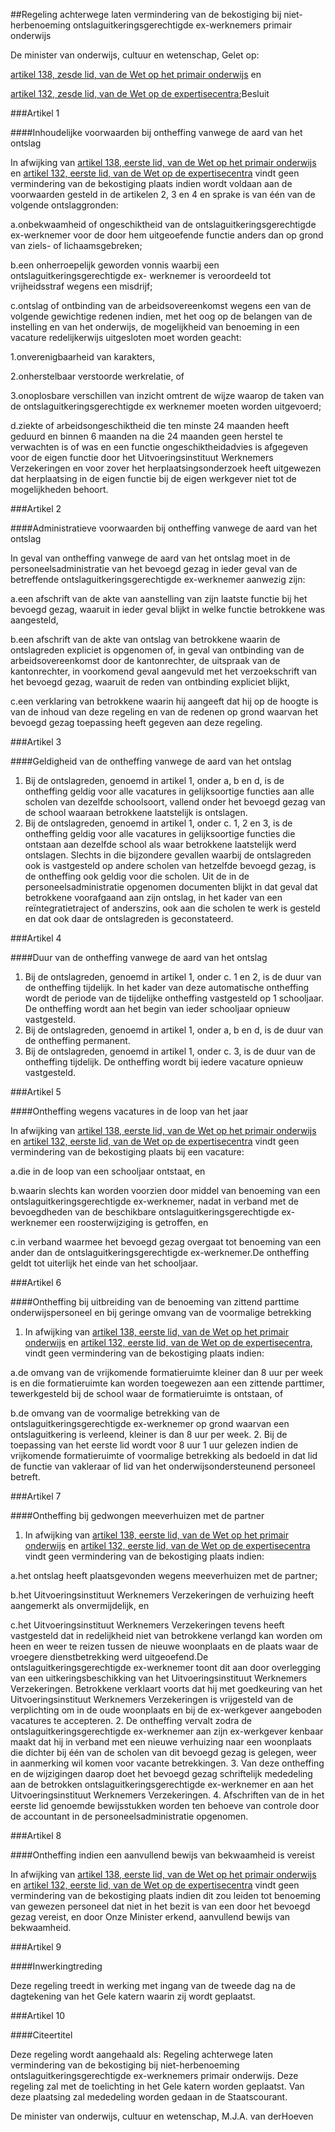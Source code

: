 <meta http-equiv='Content-Type' content='text/html; charset=utf-8' />

##Regeling achterwege laten vermindering van de bekostiging bij niet-herbenoeming ontslaguitkeringsgerechtigde ex-werknemers primair onderwijs

De minister van onderwijs, cultuur en wetenschap,
Gelet op:

[artikel 138, zesde lid, van de Wet op het primair onderwijs](../../../../../../../../../../../wet/wbo/BWBR0003420/README.md) en

[artikel 132, zesde lid, van de Wet op de expertisecentra](../../../../../../../../../../../wet/isovso/BWBR0003549/README.md);Besluit

###Artikel 1 

####Inhoudelijke voorwaarden bij ontheffing vanwege de aard van het ontslag

In afwijking van [artikel 138, eerste lid, van de Wet op het primair onderwijs](../../../../../../../../../../../wet/wbo/BWBR0003420/README.md) en [artikel 132, eerste lid, van de Wet op de expertisecentra](../../../../../../../../../../../wet/isovso/BWBR0003549/README.md) vindt geen vermindering van de bekostiging plaats indien wordt voldaan aan de voorwaarden gesteld in de artikelen 2, 3 en 4 en sprake is van één van de volgende ontslaggronden:

a.onbekwaamheid of ongeschiktheid van de ontslaguitkeringsgerechtigde ex-werknemer voor de door hem uitgeoefende functie anders dan op grond van ziels- of lichaamsgebreken;

b.een onherroepelijk geworden vonnis waarbij een ontslaguitkeringsgerechtigde ex- werknemer is veroordeeld tot vrijheidsstraf wegens een misdrijf;

c.ontslag of ontbinding van de arbeidsovereenkomst wegens een van de volgende gewichtige redenen indien, met het oog op de belangen van de instelling en van het onderwijs, de mogelijkheid van benoeming in een vacature redelijkerwijs uitgesloten moet worden geacht:

1.onverenigbaarheid van karakters,

2.onherstelbaar verstoorde werkrelatie, of

3.onoplosbare verschillen van inzicht omtrent de wijze waarop de taken van de ontslaguitkeringsgerechtigde ex werknemer moeten worden uitgevoerd;

d.ziekte of arbeidsongeschiktheid die ten minste 24 maanden heeft geduurd en binnen 6 maanden na die 24 maanden geen herstel te verwachten is of was en een functie ongeschiktheidadvies is afgegeven voor de eigen functie door het Uitvoeringsinstituut Werknemers Verzekeringen en voor zover het herplaatsingsonderzoek heeft uitgewezen dat herplaatsing in de eigen functie bij de eigen werkgever niet tot de mogelijkheden behoort.

###Artikel 2 

####Administratieve voorwaarden bij ontheffing vanwege de aard van het ontslag

In geval van ontheffing vanwege de aard van het ontslag moet in de personeelsadministratie van het bevoegd gezag in ieder geval van de betreffende ontslaguitkeringsgerechtigde ex-werknemer aanwezig zijn:

a.een afschrift van de akte van aanstelling van zijn laatste functie bij het bevoegd gezag, waaruit in ieder geval blijkt in welke functie betrokkene was aangesteld,

b.een afschrift van de akte van ontslag van betrokkene waarin de ontslagreden expliciet is opgenomen of, in geval van ontbinding van de arbeidsovereenkomst door de kantonrechter, de uitspraak van de kantonrechter, in voorkomend geval aangevuld met het verzoekschrift van het bevoegd gezag, waaruit de reden van ontbinding expliciet blijkt,

c.een verklaring van betrokkene waarin hij aangeeft dat hij op de hoogte is van de inhoud van deze regeling en van de redenen op grond waarvan het bevoegd gezag toepassing heeft gegeven aan deze regeling.

###Artikel 3 

####Geldigheid van de ontheffing vanwege de aard van het ontslag

1. Bij de ontslagreden, genoemd in artikel 1, onder a, b en d, is de ontheffing geldig voor alle vacatures in gelijksoortige functies aan alle scholen van dezelfde schoolsoort, vallend onder het bevoegd gezag van de school waaraan betrokkene laatstelijk is ontslagen.
2. Bij de ontslagreden, genoemd in artikel 1, onder c. 1, 2 en 3, is de ontheffing geldig voor alle vacatures in gelijksoortige functies die ontstaan aan dezelfde school als waar betrokkene laatstelijk werd ontslagen. Slechts in die bijzondere gevallen waarbij de ontslagreden ook is vastgesteld op andere scholen van hetzelfde bevoegd gezag, is de ontheffing ook geldig voor die scholen. Uit de in de personeelsadministratie opgenomen documenten blijkt in dat geval dat betrokkene voorafgaand aan zijn ontslag, in het kader van een reïntegratietraject of anderszins, ook aan die scholen te werk is gesteld en dat ook daar de ontslagreden is geconstateerd.

###Artikel 4 

####Duur van de ontheffing vanwege de aard van het ontslag

1. Bij de ontslagreden, genoemd in artikel 1, onder c. 1 en 2, is de duur van de ontheffing tijdelijk. In het kader van deze automatische ontheffing wordt de periode van de tijdelijke ontheffing vastgesteld op 1 schooljaar. De ontheffing wordt aan het begin van ieder schooljaar opnieuw vastgesteld.
2. Bij de ontslagreden, genoemd in artikel 1, onder a, b en d, is de duur van de ontheffing permanent.
3. Bij de ontslagreden, genoemd in artikel 1, onder c. 3, is de duur van de ontheffing tijdelijk. De ontheffing wordt bij iedere vacature opnieuw vastgesteld.

###Artikel 5 

####Ontheffing wegens vacatures in de loop van het jaar

In afwijking van [artikel 138, eerste lid, van de Wet op het primair onderwijs](../../../../../../../../../../../wet/wbo/BWBR0003420/README.md) en [artikel 132, eerste lid, van de Wet op de expertisecentra](../../../../../../../../../../../wet/isovso/BWBR0003549/README.md) vindt geen vermindering van de bekostiging plaats bij een vacature:

a.die in de loop van een schooljaar ontstaat, en

b.waarin slechts kan worden voorzien door middel van benoeming van een ontslaguitkeringsgerechtigde ex-werknemer, nadat in verband met de bevoegdheden van de beschikbare ontslaguitkeringsgerechtigde ex-werknemer een roosterwijziging is getroffen, en

c.in verband waarmee het bevoegd gezag overgaat tot benoeming van een ander dan de ontslaguitkeringsgerechtigde ex-werknemer.De ontheffing geldt tot uiterlijk het einde van het schooljaar.

###Artikel 6 

####Ontheffing bij uitbreiding van de benoeming van zittend parttime onderwijspersoneel en bij geringe omvang van de voormalige betrekking

1. In afwijking van [artikel 138, eerste lid, van de Wet op het primair onderwijs](../../../../../../../../../../../wet/wbo/BWBR0003420/README.md) en [artikel 132, eerste lid, van de Wet op de expertisecentra](../../../../../../../../../../../wet/isovso/BWBR0003549/README.md), vindt geen vermindering van de bekostiging plaats indien:

a.de omvang van de vrijkomende formatieruimte kleiner dan 8 uur per week is en die formatieruimte kan worden toegewezen aan een zittende parttimer, tewerkgesteld bij de school waar de formatieruimte is ontstaan, of

b.de omvang van de voormalige betrekking van de ontslaguitkeringsgerechtigde ex-werknemer op grond waarvan een ontslaguitkering is verleend, kleiner is dan 8 uur per week.
2. Bij de toepassing van het eerste lid wordt voor 8 uur 1 uur gelezen indien de vrijkomende formatieruimte of voormalige betrekking als bedoeld in dat lid de functie van vakleraar of lid van het onderwijsondersteunend personeel betreft.

###Artikel 7 

####Ontheffing bij gedwongen meeverhuizen met de partner

1. In afwijking van [artikel 138, eerste lid, van de Wet op het primair onderwijs](../../../../../../../../../../../wet/wbo/BWBR0003420/README.md) en [artikel 132, eerste lid, van de Wet op de expertisecentra](../../../../../../../../../../../wet/isovso/BWBR0003549/README.md) vindt geen vermindering van de bekostiging plaats indien:

a.het ontslag heeft plaatsgevonden wegens meeverhuizen met de partner;

b.het Uitvoeringsinstituut Werknemers Verzekeringen de verhuizing heeft aangemerkt als onvermijdelijk, en

c.het Uitvoeringsinstituut Werknemers Verzekeringen tevens heeft vastgesteld dat in redelijkheid niet van betrokkene verlangd kan worden om heen en weer te reizen tussen de nieuwe woonplaats en de plaats waar de vroegere dienstbetrekking werd uitgeoefend.De ontslaguitkeringsgerechtigde ex-werknemer toont dit aan door overlegging van een uitkeringsbeschikking van het Uitvoeringsinstituut Werknemers Verzekeringen. Betrokkene verklaart voorts dat hij met goedkeuring van het Uitvoeringsinstituut Werknemers Verzekeringen is vrijgesteld van de verplichting om in de oude woonplaats en bij de ex-werkgever aangeboden vacatures te accepteren.
2. De ontheffing vervalt zodra de ontslaguitkeringsgerechtigde ex-werknemer aan zijn ex-werkgever kenbaar maakt dat hij in verband met een nieuwe verhuizing naar een woonplaats die dichter bij één van de scholen van dit bevoegd gezag is gelegen, weer in aanmerking wil komen voor vacante betrekkingen.
3. Van deze ontheffing en de wijzigingen daarop doet het bevoegd gezag schriftelijk mededeling aan de betrokken ontslaguitkeringsgerechtigde ex-werknemer en aan het Uitvoeringsinstituut Werknemers Verzekeringen.
4. Afschriften van de in het eerste lid genoemde bewijsstukken worden ten behoeve van controle door de accountant in de personeelsadministratie opgenomen.

###Artikel 8 

####Ontheffing indien een aanvullend bewijs van bekwaamheid is vereist

In afwijking van [artikel 138, eerste lid, van de Wet op het primair onderwijs](../../../../../../../../../../../wet/wbo/BWBR0003420/README.md) en [artikel 132, eerste lid, van de Wet op de expertisecentra](../../../../../../../../../../../wet/isovso/BWBR0003549/README.md) vindt geen vermindering van de bekostiging plaats indien dit zou leiden tot benoeming van gewezen personeel dat niet in het bezit is van een door het bevoegd gezag vereist, en door Onze Minister erkend, aanvullend bewijs van bekwaamheid.

###Artikel 9 

####Inwerkingtreding

Deze regeling treedt in werking met ingang van de tweede dag na de dagtekening van het Gele katern waarin zij wordt geplaatst.

###Artikel 10 

####Citeertitel

Deze regeling wordt aangehaald als: Regeling achterwege laten vermindering van de bekostiging bij niet-herbenoeming ontslaguitkeringsgerechtigde ex-werknemers primair onderwijs.
Deze regeling zal met de toelichting in het Gele katern worden geplaatst. Van deze plaatsing zal mededeling worden gedaan in de Staatscourant.

De 
minister van onderwijs, cultuur en wetenschap, 
M.J.A. van derHoeven
